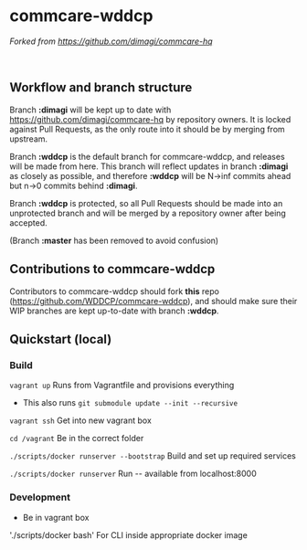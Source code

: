 # commcare-wddcp
*Forked from https://github.com/dimagi/commcare-hq* 
 
<br> 

## Workflow and branch structure
Branch **:dimagi** will be kept up to date with https://github.com/dimagi/commcare-hq by repository owners. It is locked against Pull Requests, as the only route into it should be by merging from upstream.

Branch **:wddcp** is the default branch for commcare-wddcp, and releases will be made from here. This branch will reflect updates in branch **:dimagi** as closely as possible, and therefore **:wddcp** will be N->inf commits ahead but n->0 commits behind **:dimagi**.

Branch **:wddcp** is protected, so all Pull Requests should be made into an unprotected branch and will be merged by a repository owner after being accepted.

(Branch **:master** has been removed to avoid confusion)

## Contributions to commcare-wddcp
Contributors to commcare-wddcp should fork **this** repo (https://github.com/WDDCP/commcare-wddcp), and should make sure their WIP branches are kept up-to-date with branch **:wddcp**.

## Quickstart (local)
### Build
`vagrant up` Runs from Vagrantfile and provisions everything
 - This also runs `git submodule update --init --recursive`

`vagrant ssh` Get into new vagrant box 

`cd /vagrant` Be in the correct folder 

`./scripts/docker runserver --bootstrap` Build and set up required services 

`./scripts/docker runserver` Run -- available from localhost:8000 

### Development
- Be in vagrant box

'./scripts/docker bash' For CLI inside appropriate docker image

